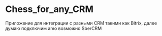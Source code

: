 # Chess_for_any_CRM
Приложение для интеграции с разными CRM такими как Bitrix, далее думаю подключим amo возможно SberCRM
